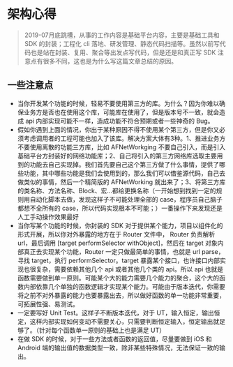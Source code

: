 # 架构心得

> 2019-07月底跳槽，从事的工作内容是基础平台内容，主要是基础工具和 SDK 的封装；工程化 cli 落地、研发管理、静态代码扫描等。虽然以前写代码也是站在封装、复用、聚合等出发点写代码，但是还是和真正写 SDK 注意点有很多不同，这也是为什么写这篇文章总结的原因。


## 一些注意点

- 当你开发某个功能的时候，轻易不要使用第三方的库。为什么？因为你难以确保业务方是否也在使用这个库，可能库在使用了，但是版本号不一致，就会造成 api 内部实现可能不一样，造成功能不符合预期或者一些神奇的 Bug。
- 假如你遇到上面的情况，你出于某种原因不得不使用某个第三方，但是你又必须考虑调用者的工程可能也加入了该库。解决方案大体有3种。1、推进业务方不要使用离散的功能三方库，比如 AFNetWorkging 不要自己引入，而是引入基础平台方封装好的网络功能库；2、自己将引入的第三方网络库选取主要用到的功能去自己实现掉。我们首先要自己这个第三方做了什么事情，提供了哪些功能，其中哪些功能是我们会使用到的，那么我们可以借鉴源代码，自己去做类似的事情，然后一个精简版的 AFNetWorking 就出来了；3、将第三方库的类名称、方法名称、Block、宏...都给更换名称（一开始想到找到一定的规则用自动化脚本去做，发现这样子不可能处理全部的 case，程序员自己脑子都想不全所有的 case，所以代码实现根本不可能；）一番操作下来发现还是人工手动操作效果最好
- 当你写某个功能的时候，你封装的 SDK 对于提供某个能力，项目以组件化的形式开展，所以你对外暴露的地方在于 Router 文件中， Router 负责解析 url，最后调用 [target performSelector withObject]，然后在 target 对象内部真正去实现某个功能，Router 一定只做最简单的事情，也就是 url parse，寻找 target，执行 performSelector。target 暴露某个接口，也许接口内部实现也很复杂，需要依赖其他几个 api 或者其他几个类的 api。所以 api 也就是函数需要做到单一原则。可能某个大的能力需要几个能力的聚合，这个大的函数内部依靠几个单独的函数逻辑才实现某个能力。可能由于版本迭代，你需要将之前不对外暴露的能力也要暴露出去，所以做好函数的单一功能非常重要，可拓展性强、易测试。
- 一定要写好 Unit Test。这样子不断版本迭代，对于 UT，输入恒定，输出恒定，这样内部实现如何变动不需要关心，只需要判断恒定输入，恒定输出就足够了。（针对每个函数单一原则的基础上也是满足 UT）
- 在做 SDK 的时候，对于一些方法或者函数的返回值，尽量要做到 iOS 和 Android 端的输出值的数据类型一致，除非某些特殊情况，无法保证一致的输出。
